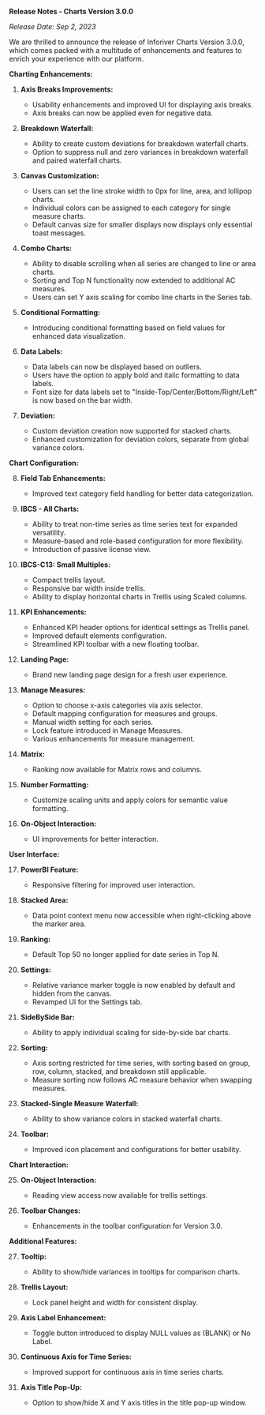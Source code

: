 **Release Notes - Charts Version 3.0.0**

*Release Date: Sep 2, 2023*

We are thrilled to announce the release of Inforiver Charts Version 3.0.0, which comes packed with a multitude of enhancements and features to enrich your experience with our platform.

**Charting Enhancements:**

1. **Axis Breaks Improvements:**
   - Usability enhancements and improved UI for displaying axis breaks.
   - Axis breaks can now be applied even for negative data.

2. **Breakdown Waterfall:**
   - Ability to create custom deviations for breakdown waterfall charts.
   - Option to suppress null and zero variances in breakdown waterfall and paired waterfall charts.

3. **Canvas Customization:**
   - Users can set the line stroke width to 0px for line, area, and lollipop charts.
   - Individual colors can be assigned to each category for single measure charts.
   - Default canvas size for smaller displays now displays only essential toast messages.

4. **Combo Charts:**
   - Ability to disable scrolling when all series are changed to line or area charts.
   - Sorting and Top N functionality now extended to additional AC measures.
   - Users can set Y axis scaling for combo line charts in the Series tab.

5. **Conditional Formatting:**
   - Introducing conditional formatting based on field values for enhanced data visualization.

6. **Data Labels:**
   - Data labels can now be displayed based on outliers.
   - Users have the option to apply bold and italic formatting to data labels.
   - Font size for data labels set to "Inside-Top/Center/Bottom/Right/Left" is now based on the bar width.

7. **Deviation:**
   - Custom deviation creation now supported for stacked charts.
   - Enhanced customization for deviation colors, separate from global variance colors.

**Chart Configuration:**

8. **Field Tab Enhancements:**
   - Improved text category field handling for better data categorization.

9. **IBCS - All Charts:**
   - Ability to treat non-time series as time series text for expanded versatility.
   - Measure-based and role-based configuration for more flexibility.
   - Introduction of passive license view.

10. **IBCS-C13: Small Multiples:**
    - Compact trellis layout.
    - Responsive bar width inside trellis.
    - Ability to display horizontal charts in Trellis using Scaled columns.

11. **KPI Enhancements:**
    - Enhanced KPI header options for identical settings as Trellis panel.
    - Improved default elements configuration.
    - Streamlined KPI toolbar with a new floating toolbar.

12. **Landing Page:**
    - Brand new landing page design for a fresh user experience.

13. **Manage Measures:**
    - Option to choose x-axis categories via axis selector.
    - Default mapping configuration for measures and groups.
    - Manual width setting for each series.
    - Lock feature introduced in Manage Measures.
    - Various enhancements for measure management.

14. **Matrix:**
    - Ranking now available for Matrix rows and columns.

15. **Number Formatting:**
    - Customize scaling units and apply colors for semantic value formatting.

16. **On-Object Interaction:**
    - UI improvements for better interaction.

**User Interface:**

17. **PowerBI Feature:**
    - Responsive filtering for improved user interaction.

18. **Stacked Area:**
    - Data point context menu now accessible when right-clicking above the marker area.

19. **Ranking:**
    - Default Top 50 no longer applied for date series in Top N.

20. **Settings:**
    - Relative variance marker toggle is now enabled by default and hidden from the canvas.
    - Revamped UI for the Settings tab.

21. **SideBySide Bar:**
    - Ability to apply individual scaling for side-by-side bar charts.

22. **Sorting:**
    - Axis sorting restricted for time series, with sorting based on group, row, column, stacked, and breakdown still applicable.
    - Measure sorting now follows AC measure behavior when swapping measures.

23. **Stacked-Single Measure Waterfall:**
    - Ability to show variance colors in stacked waterfall charts.

24. **Toolbar:**
    - Improved icon placement and configurations for better usability.

**Chart Interaction:**

25. **On-Object Interaction:**
    - Reading view access now available for trellis settings.

26. **Toolbar Changes:**
    - Enhancements in the toolbar configuration for Version 3.0.

**Additional Features:**

27. **Tooltip:**
    - Ability to show/hide variances in tooltips for comparison charts.

28. **Trellis Layout:**
    - Lock panel height and width for consistent display.

29. **Axis Label Enhancement:**
    - Toggle button introduced to display NULL values as (BLANK) or No Label.

30. **Continuous Axis for Time Series:**
    - Improved support for continuous axis in time series charts.

31. **Axis Title Pop-Up:**
    - Option to show/hide X and Y axis titles in the title pop-up window.
 

